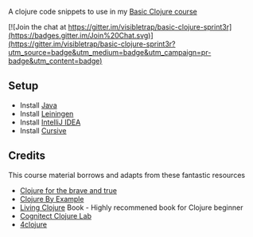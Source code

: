 A clojure code snippets to use in my [Basic Clojure course](http://www.eventbrite.com/e/basic-clojure-programming-tickets-17284933702)


[![Join the chat at https://gitter.im/visibletrap/basic-clojure-sprint3r](https://badges.gitter.im/Join%20Chat.svg)](https://gitter.im/visibletrap/basic-clojure-sprint3r?utm_source=badge&utm_medium=badge&utm_campaign=pr-badge&utm_content=badge)

## Setup
* Install
  [Java](http://www.oracle.com/technetwork/java/javase/downloads/jdk8-downloads-2133151.html)
* Install [Leiningen](http://leiningen.org)
* Install [IntelliJ IDEA](https://www.jetbrains.com/idea/download/)
* Install [Cursive](https://cursiveclojure.com/userguide/)

## Credits
This course material borrows and adapts from these fantastic resources
* [Clojure for the brave and true](http://www.braveclojure.com)
* [Clojure By Example](http://kimh.github.io/clojure-by-example/)
* [Living Clojure](http://shop.oreilly.com/product/0636920034292.do) Book - Highly recommened book for Clojure beginner
* [Cognitect Clojure Lab](https://github.com/cognitect/clojure-lab)
* [4clojure](https://www.4clojure.com)
